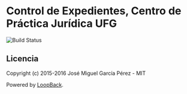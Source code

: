 # Control de Expedientes, Centro de Práctica Jurídica UFG

![Build Status](https://codeship.com/projects/7def9690-3f74-0132-9f54-2a482cdf704f/status?branch=master)

## Licencia
Copyright (c) 2015-2016 José Miguel García Pérez - MIT

Powered by [LoopBack](http://loopback.io).
